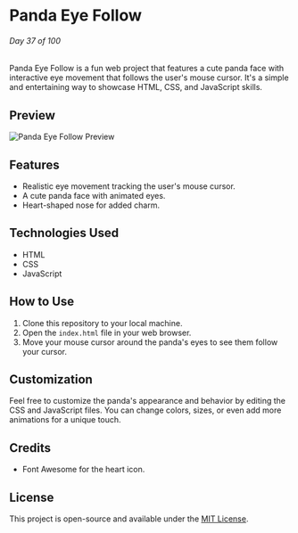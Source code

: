# Panda Eye Follow

###### Day 37 of 100

Panda Eye Follow is a fun web project that features a cute panda face with interactive eye movement that follows the user's mouse cursor. It's a simple and entertaining way to showcase HTML, CSS, and JavaScript skills.

## Preview

![Panda Eye Follow Preview](preview.png)

## Features

- Realistic eye movement tracking the user's mouse cursor.
- A cute panda face with animated eyes.
- Heart-shaped nose for added charm.

## Technologies Used

- HTML
- CSS
- JavaScript

## How to Use

1. Clone this repository to your local machine.
2. Open the `index.html` file in your web browser.
3. Move your mouse cursor around the panda's eyes to see them follow your cursor.

## Customization

Feel free to customize the panda's appearance and behavior by editing the CSS and JavaScript files. You can change colors, sizes, or even add more animations for a unique touch.

## Credits

- Font Awesome for the heart icon.

## License

This project is open-source and available under the [MIT License](LICENSE).
